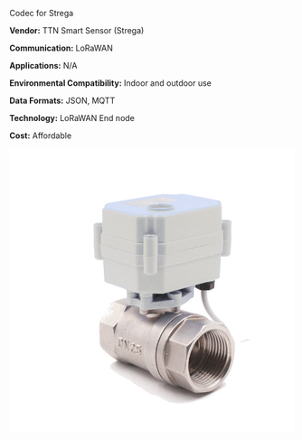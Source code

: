 Codec for Strega

**Vendor:** TTN Smart Sensor (Strega)

**Communication:** LoRaWAN

**Applications:** N/A

**Environmental Compatibility:** Indoor and outdoor use

**Data Formats:** JSON, MQTT

**Technology:** LoRaWAN End node

**Cost:** Affordable

![Sensor Image](https://raw.githubusercontent.com/TheThingsNetwork/lorawan-devices/master/vendor/strega/motorized-valve.png)
